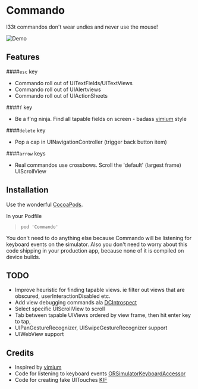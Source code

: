 # Commando

l33t commandos don't wear undies and never use the mouse!

![Demo](https://github.com/cloudkite/Commando/raw/master/demo.gif)

## Features
####`esc` key
- Commando roll out of UITextFields/UITextViews
- Commando roll out of UIAlertviews
- Commando roll out of UIActionSheets

####`f` key
- Be a f'ng ninja. Find all tapable fields on screen - badass [vimium](http://vimium.github.io/) style

####`delete` key
- Pop a cap in UINavigationController (trigger back button item)

####`arrow` keys
- Real commandos use crossbows. Scroll the 'default' (largest frame) UIScrollView

## Installation
Use the wonderful [CocoaPods](http://github.com/CocoaPods/CocoaPods).

In your Podfile
>`pod 'Commando'`

You don't need to do anything else because Commando will be listening for keyboard events on the simulator.
Also you don't need to worry about this code shipping in your production app, because none of it is compiled on device builds.

## TODO
- Improve heuristic for finding tapable views. ie filter out views that are obscured, userInteractionDisabled etc.
- Add view debugging commands ala [DCIntrospect](https://github.com/logicreative/DCIntrospect-ARC)
- Select specific UIScrollView to scroll
- Tab between tapable UIViews ordered by view frame, then hit enter key to tap,
- UIPanGestureRecognizer, UISwipeGestureRecognizer support
- UIWebView support

## Credits
- Inspired by [vimium](http://vimium.github.io/)
- Code for listening to keyboard events [ORSimulatorKeyboardAccessor](https://github.com/orta/ORSimulatorKeyboardAccessor)
- Code for creating fake UITouches [KIF](https://github.com/kif-framework/KIF)
